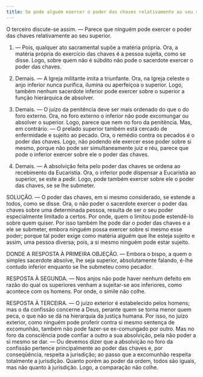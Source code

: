 ```yaml
---
title: Se pode alguém exercer o poder das chaves relativamente ao seu superior
---
```


O terceiro discute-se assim. — Parece que ninguém pode exercer o poder das chaves relativamente ao seu superior.  

1. — Pois, qualquer ato sacramental supõe a matéria própria. Ora, a matéria própria do exercício das chaves é a pessoa sujeita, como se disse. Logo, sobre quem não é súbdito não pode o sacerdote exercer o poder das chaves.  

2. Demais. — A Igreja militante imita a triunfante. Ora, na Igreja celeste o anjo inferior nunca purifica, ilumina ou aperfeiçoa o superior. Logo, também nenhum sacerdote inferior pode exercer sobre o superior a função hierárquica de absolver.  

3. Demais. — O juízo da penitência deve ser mais ordenado do que o do foro externo. Ora, no foro externo o inferior não pode excomungar ou absolver o superior. Logo, parece que nem no foro da penitência.  Mas, em contrário. — O prelado superior também está cercado de enfermidade e sujeito ao pecado. Ora, o remédio contra os pecados é o poder das chaves. Logo, não podendo ele exercer esse poder sobre si mesmo, porque não pode ser simultaneamente juiz e réu, parece que pode o inferior exercer sobre ele o poder das chaves. 

2. Demais. — A absolvição feita pelo poder das chaves se ordena ao recebimento da Eucaristia. Ora, o inferior pode dispensar a Eucaristia ao superior, se este a pedir. Logo, pode também exercer sobre ele o poder das chaves, se se lhe submeter.  

SOLUÇÃO. — O poder das chaves, em si mesmo considerado, se estende a todos, como se disse. Ora, o não poder o sacerdote exercer o poder das chaves sobre uma determinada pessoa, resulta de ser o seu poder especialmente limitado a certos. Por onde, quem o limitou pode estendê-lo sobre quem quiser. Por isso também lhe pode dar o poder das chaves e a ele se submeter, embora ninguém possa exercer sobre si mesmo esse poder; porque tal poder exige como matéria alguém que lhe esteja sujeito e assim, uma pessoa diversa; pois, a si mesmo ninguém pode estar sujeito.  

DONDE A RESPOSTA À PRIMEIRA OBJEÇÃO. — Embora o bispo, a quem o simples sacerdote absolve, lhe seja superior, absolutamente falando, é-lhe contudo inferior enquanto se lhe submeteu como pecador.  

RESPOSTA À SEGUNDA. — Nos anjos não pode haver nenhum defeito em razão do qual os superiores venham a sujeitar-se aos inferiores, como acontece com os homens. Por onde, o símile não colhe.  

RESPOSTA À TERCEIRA. — O juízo exterior é estabelecido pelos homens; mas o da confissão concerne a Deus, perante quem se torna menor quem peca, o que não se dá na hierarquia da justiça humana. Por isso, no juízo exterior, como ninguém pode proferir contra si mesmo sentença de excomunhão, também não pode fazer-se ex-comungado por outro. Mas no foro da consciência pode confiar a outro a sua absolvição, pela não poder a si mesmo se dar. — Ou devemos dizer que a absolvição no foro da confissão pertence principalmente ao poder das chaves e, por conseqüência, respeita a jurisdição; ao passo que a excomunhão respeita totalmente a jurisdição. Quanto porém ao poder da ordem, todos são iguais, mas não quanto à jurisdição. Logo, a comparação não colhe.